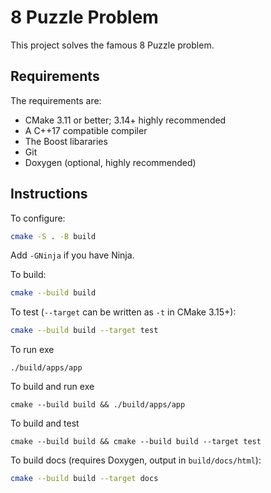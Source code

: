 # 8 Puzzle Problem

This project solves the famous 8 Puzzle problem.

## Requirements

The requirements are:

- CMake 3.11 or better; 3.14+ highly recommended
- A C++17 compatible compiler
- The Boost libararies
- Git
- Doxygen (optional, highly recommended)

## Instructions

To configure:

```bash
cmake -S . -B build
```

Add `-GNinja` if you have Ninja.

To build:

```bash
cmake --build build
```

To test (`--target` can be written as `-t` in CMake 3.15+):

```bash
cmake --build build --target test
```

To run exe
```
./build/apps/app
```

To build and run exe
```
cmake --build build && ./build/apps/app
```

To build and test
```
cmake --build build && cmake --build build --target test
```

To build docs (requires Doxygen, output in `build/docs/html`):

```bash
cmake --build build --target docs
```
